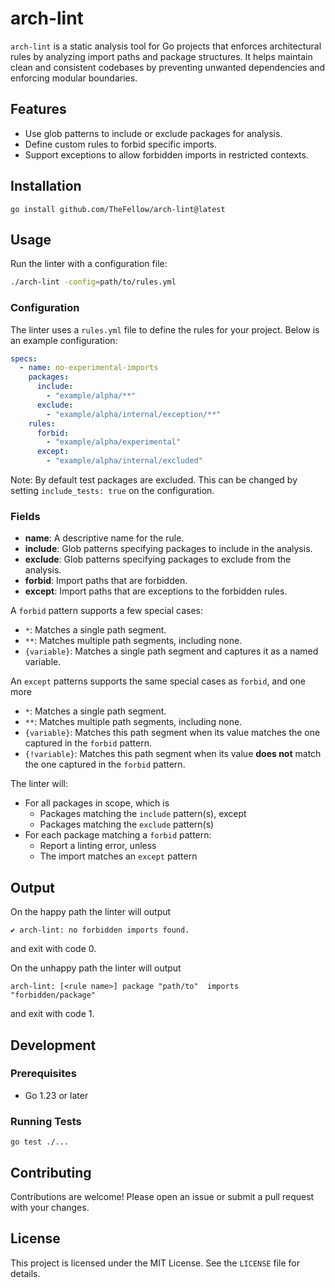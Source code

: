 # arch-lint

`arch-lint` is a static analysis tool for Go projects that enforces architectural rules by analyzing import paths and package structures.
It helps maintain clean and consistent codebases by preventing unwanted dependencies and enforcing modular boundaries.

## Features

- Use glob patterns to include or exclude packages for analysis.
- Define custom rules to forbid specific imports.
- Support exceptions to allow forbidden imports in restricted contexts.

## Installation

```
go install github.com/TheFellow/arch-lint@latest
```

## Usage

Run the linter with a configuration file:

```bash
./arch-lint -config=path/to/rules.yml
```

### Configuration

The linter uses a `rules.yml` file to define the rules for your project.
Below is an example configuration:

```yaml
specs:
  - name: no-experimental-imports
    packages:
      include:
        - "example/alpha/**"
      exclude:
        - "example/alpha/internal/exception/**"
    rules:
      forbid:
        - "example/alpha/experimental"
      except:
        - "example/alpha/internal/excluded"
```

Note: By default test packages are excluded. This can be changed by setting `include_tests: true` on the configuration.

### Fields

- **name**: A descriptive name for the rule.
- **include**: Glob patterns specifying packages to include in the analysis.
- **exclude**: Glob patterns specifying packages to exclude from the analysis.
- **forbid**: Import paths that are forbidden.
- **except**: Import paths that are exceptions to the forbidden rules.

A `forbid` pattern supports a few special cases:
- `*`: Matches a single path segment.
- `**`: Matches multiple path segments, including none.
- `{variable}`: Matches a single path segment and captures it as a named variable.

An `except` patterns supports the same special cases as `forbid`, and one more
- `*`: Matches a single path segment.
- `**`: Matches multiple path segments, including none.
- `{variable}`: Matches this path segment when its value matches the one captured in the `forbid` pattern.
- `{!variable}`: Matches this path segment when its value **does not** match the one captured in the `forbid` pattern.


The linter will:

- For all packages in scope, which is
   - Packages matching the `include` pattern(s), except
   - Packages matching the `exclude` pattern(s)
- For each package matching a `forbid` pattern:
   - Report a linting error, unless
   - The import matches an `except` pattern

## Output

On the happy path the linter will output
```
✔ arch-lint: no forbidden imports found.
```
and exit with code 0.

On the unhappy path the linter will output

```
arch-lint: [<rule name>] package "path/to"  imports "forbidden/package"
```

and exit with code 1.

## Development

### Prerequisites

- Go 1.23 or later

### Running Tests

```
go test ./...
```

## Contributing

Contributions are welcome! Please open an issue or submit a pull request with your changes.

## License

This project is licensed under the MIT License. See the `LICENSE` file for details.